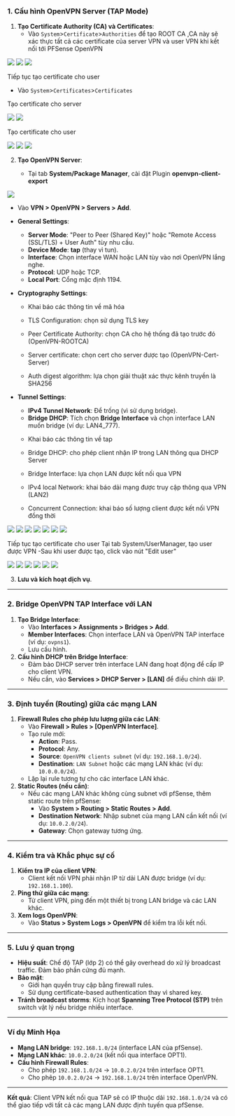 ### **1. Cấu hình OpenVPN Server (TAP Mode)**  
1. **Tạo Certificate Authority (CA) và Certificates**:  
   - Vào ``System``>``Certificate``>``Authorities`` để tạo ROOT CA ,CA này sẽ xác thực tất cả các certificate của server VPN và user VPN khi kết nối tới PFSense OpenVPN

  <img src="pFsenseimages/Screenshot_130.png">
  <img src="pFsenseimages/Screenshot_131.png">
  <img src="pFsenseimages/Screenshot_132.png">

Tiếp tục tạo certificate cho user

   - Vào ``System``>``Certificates``>``Certificates``

Tạo certificate cho server

  <img src="pFsenseimages/Screenshot_133.png">
  <img src="pFsenseimages/Screenshot_134.png">

Tạo certificate cho user

  <img src="pFsenseimages/Screenshot_135.png">
  <img src="pFsenseimages/Screenshot_136.png">

  <img src="pFsenseimages/Screenshot_137.png">

2. **Tạo OpenVPN Server**:  

   - Tại tab **System/Package Manager**, cài đặt Plugin **openvpn-client-export**

  <img src="pFsenseimages/Screenshot_138.png">

   - Vào **VPN > OpenVPN > Servers > Add**.  
   - **General Settings**:  
     - **Server Mode**: "Peer to Peer (Shared Key)" hoặc "Remote Access (SSL/TLS) + User Auth" tùy nhu cầu.  
     - **Device Mode**: **tap** (thay vì tun).  
     - **Interface**: Chọn interface WAN hoặc LAN tùy vào nơi OpenVPN lắng nghe.  
     - **Protocol**: UDP hoặc TCP.  
     - **Local Port**: Cổng mặc định 1194.
   - **Cryptography Settings**:  

     + Khai báo các thông tin về mã hóa

     + TLS Configuration: chọn sử dụng TLS key

     + Peer Certificate Authority: chọn CA cho hệ thống đã tạo trước đó (OpenVPN-ROOTCA)

     + Server certificate: chọn cert cho server được tạo (OpenVPN-Cert-Server)

     + Auth digest algorithm: lựa chọn giải thuật xác thực kênh truyền là SHA256   

   - **Tunnel Settings**:  
     - **IPv4 Tunnel Network**: Để trống (vì sử dụng bridge).  
     - **Bridge DHCP**: Tích chọn **Bridge Interface** và chọn interface LAN muốn bridge (ví dụ: LAN4_777). 

     + Khai báo các thông tin về tap

     + Bridge DHCP: cho phép client nhận IP trong LAN thông qua DHCP Server

     + Bridge Interface: lựa chọn LAN được kết nối qua VPN

     + IPv4 local Network: khai báo dải mạng được truy cập thông qua VPN (LAN2)

     + Concurrent Connection: khai báo số lượng client được kết nối VPN đồng thời 

  <img src="pFsenseimages/Screenshot_139.png">
  <img src="pFsenseimages/Screenshot_140.png">
  <img src="pFsenseimages/Screenshot_141.png">
  <img src="pFsenseimages/Screenshot_142.png">
  <img src="pFsenseimages/Screenshot_143.png">
  <img src="pFsenseimages/Screenshot_144.png">
  <img src="pFsenseimages/Screenshot_145.png">

Tiếp tục tạo certificate cho user
Tại tab System/UserManager, tạo user được VPN
-Sau khi user được tạo, click vào nút "Edit user" 

  <img src="pFsenseimages/Screenshot_146.png">
  <img src="pFsenseimages/Screenshot_147.png">
  <img src="pFsenseimages/Screenshot_148.png">
  <img src="pFsenseimages/Screenshot_149.png">
  <img src="pFsenseimages/Screenshot_150.png">
  <img src="pFsenseimages/Screenshot_151.png">
 
3. **Lưu và kích hoạt dịch vụ**.  

---

### **2. Bridge OpenVPN TAP Interface với LAN**  
1. **Tạo Bridge Interface**:  
   - Vào **Interfaces > Assignments > Bridges > Add**.  
   - **Member Interfaces**: Chọn interface LAN và OpenVPN TAP interface (ví dụ: `ovpns1`).  
   - Lưu cấu hình.  
2. **Cấu hình DHCP trên Bridge Interface**:  
   - Đảm bảo DHCP server trên interface LAN đang hoạt động để cấp IP cho client VPN.  
   - Nếu cần, vào **Services > DHCP Server > [LAN]** để điều chỉnh dải IP.  

---

### **3. Định tuyến (Routing) giữa các mạng LAN**  
1. **Firewall Rules cho phép lưu lượng giữa các LAN**:  
   - Vào **Firewall > Rules > [OpenVPN Interface]**.  
   - Tạo rule mới:  
     - **Action**: Pass.  
     - **Protocol**: Any.  
     - **Source**: `OpenVPN clients subnet` (ví dụ: `192.168.1.0/24`).  
     - **Destination**: `LAN Subnet` hoặc các mạng LAN khác (ví dụ: `10.0.0.0/24`).  
   - Lặp lại rule tương tự cho các interface LAN khác.  
2. **Static Routes (nếu cần)**:  
   - Nếu các mạng LAN khác không cùng subnet với pfSense, thêm static route trên pfSense:  
     - Vào **System > Routing > Static Routes > Add**.  
     - **Destination Network**: Nhập subnet của mạng LAN cần kết nối (ví dụ: `10.0.2.0/24`).  
     - **Gateway**: Chọn gateway tương ứng.  

---

### **4. Kiểm tra và Khắc phục sự cố**  
1. **Kiểm tra IP của client VPN**:  
   - Client kết nối VPN phải nhận IP từ dải LAN được bridge (ví dụ: `192.168.1.100`).  
2. **Ping thử giữa các mạng**:  
   - Từ client VPN, ping đến một thiết bị trong LAN bridge và các LAN khác.  
3. **Xem logs OpenVPN**:  
   - Vào **Status > System Logs > OpenVPN** để kiểm tra lỗi kết nối.  

---

### **5. Lưu ý quan trọng**  
- **Hiệu suất**: Chế độ TAP (lớp 2) có thể gây overhead do xử lý broadcast traffic. Đảm bảo phần cứng đủ mạnh.  
- **Bảo mật**:  
  - Giới hạn quyền truy cập bằng firewall rules.  
  - Sử dụng certificate-based authentication thay vì shared key.  
- **Tránh broadcast storms**: Kích hoạt **Spanning Tree Protocol (STP)** trên switch vật lý nếu bridge nhiều interface.  

---

### **Ví dụ Minh Họa**  
- **Mạng LAN bridge**: `192.168.1.0/24` (interface LAN của pfSense).  
- **Mạng LAN khác**: `10.0.2.0/24` (kết nối qua interface OPT1).  
- **Cấu hình Firewall Rules**:  
  - Cho phép `192.168.1.0/24` → `10.0.2.0/24` trên interface OPT1.  
  - Cho phẽp `10.0.2.0/24` → `192.168.1.0/24` trên interface OpenVPN.  

---

**Kết quả**: Client VPN kết nối qua TAP sẽ có IP thuộc dải `192.168.1.0/24` và có thể giao tiếp với tất cả các mạng LAN được định tuyến qua pfSense.